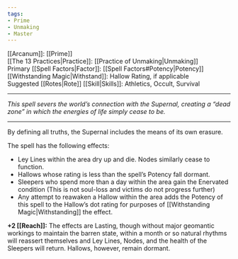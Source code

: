 ```yaml
---
tags:
- Prime
- Unmaking
- Master
---
```


[[Arcanum]]: [[Prime]]\
[[The 13 Practices|Practice]]: [[Practice of Unmaking|Unmaking]]\
Primary [[Spell Factors|Factor]]: [[Spell Factors#Potency|Potency]]\
[[Withstanding Magic|Withstand]]: Hallow Rating, if applicable\
Suggested [[Rotes|Rote]] [[Skill|Skills]]: Athletics, Occult, Survival

---

_This spell severs the world’s connection with the Supernal, creating a “dead zone” in which the energies of life simply cease to be._

---

By defining all truths, the Supernal includes the means of its own erasure.

The spell has the following effects:
- Ley Lines within the area dry up and die. Nodes similarly cease to function.
- Hallows whose rating is less than the spell’s Potency fall dormant.
- Sleepers who spend more than a day within the area gain the Enervated condition (This is not soul-loss and victims do not progress further)
- Any attempt to reawaken a Hallow within the area adds the Potency of this spell to the Hallow’s dot rating for purposes of [[Withstanding Magic|Withstanding]] the effect.

**+2 [[Reach]]:** The effects are Lasting, though without major geomantic workings to maintain the barren state, within a month or so natural rhythms will reassert themselves and Ley Lines, Nodes, and the health of the Sleepers will return. Hallows, however, remain dormant.